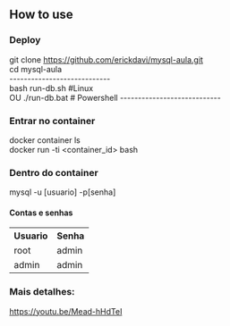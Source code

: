 ## How to use

### Deploy
git clone https://github.com/erickdavi/mysql-aula.git<br>
cd mysql-aula<br>
----------------------------<br>
bash run-db.sh #Linux<br>
OU
./run-db.bat # Powershell
----------------------------<br>

### Entrar no container
docker container ls<br>
docker run -ti <container_id> bash<br>

### Dentro do container
mysql -u [usuario] -p[senha]
  
#### Contas e senhas

<table>
  <tr>
    <th>Usuario</th>
    <th>Senha</th>
  </tr>
  <tr>
    <td>root</td>
    <td>admin</td>
  </tr>
  
  <tr>
    <td>admin</td>
    <td>admin</td>
  </tr>
</table>

### Mais detalhes:
https://youtu.be/Mead-hHdTeI
